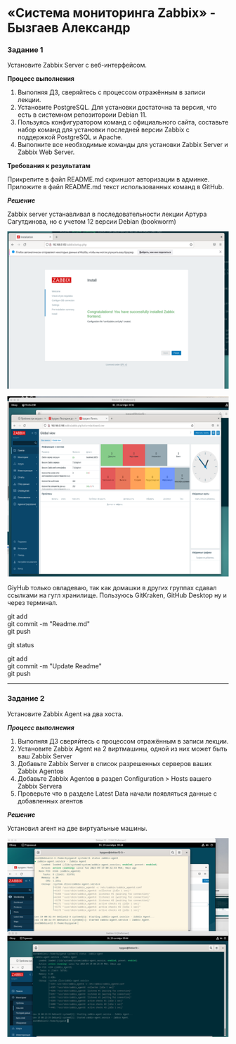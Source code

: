 # «Система мониторинга Zabbix» - Бызгаев Александр

### Задание 1

Установите Zabbix Server с веб-интерфейсом.

**Процесс выполнения**

1) Выполняя ДЗ, сверяйтесь с процессом отражённым в записи лекции.
2) Установите PostgreSQL. Для установки достаточна та версия, что есть в системном репозитороии Debian 11.
3) Пользуясь конфигуратором команд с официального сайта, составьте набор команд для установки последней версии Zabbix с поддержкой PostgreSQL и Apache.
4) Выполните все необходимые команды для установки Zabbix Server и Zabbix Web Server.  

**Требования к результатам**  

Прикрепите в файл README.md скриншот авторизации в админке.  
Приложите в файл README.md текст использованных команд в GitHub.

 ***Решение***

 Zabbix server устанавливал в последовательности лекции Артура Сагутдинова, но с учетом 12 версии Debian (bookworm) 
 
![Image alt](https://github.com/Byzgaev-I/Monitoring-System-Zabbix-1/blob/main/Авторизация.png)

![Image alt](https://github.com/Byzgaev-I/Monitoring-System-Zabbix-1/blob/main/Авторизация%202.png)

GiyHub только овладеваю, так как домашки в других группах сдавал ссылками на гугл хранилище.
Пользуюсь GitKraken, GitHub Desktop ну и через терминал.

git add  
git commit -m "Readme.md"  
git push  
  
git status  
  
git add  
git commit -m "Update Readme"  
git push  

---

### Задание 2

Установите Zabbix Agent на два хоста.

***Процесс выполнения***

 1. Выполняя ДЗ сверяйтесь с процессом отражённым в записи лекции.
 2. Установите Zabbix Agent на 2 виртмашины, одной из них может быть ваш Zabbix Server
 3. Добавьте Zabbix Server в список разрешенных серверов ваших Zabbix Agentов
 4. Добавьте Zabbix Agentов в раздел Configuration > Hosts вашего Zabbix Servera
 5. Проверьте что в разделе Latest Data начали появляться данные с добавленных агентов

 ***Решение***

Установил агент на две виртуальные машины.

![Image alt](https://github.com/Byzgaev-I/Monitoring-System-Zabbix-1/blob/main/Агент%20на%202%20машины.png)


